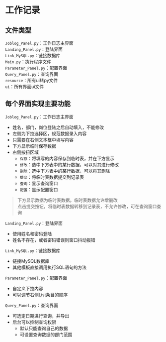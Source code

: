 # 工作记录

## 文件类型
`Joblog_Panel.py`：工作日志主界面  
`Landing_Panel.py`：登陆界面  
`Link_MySQL.py`：链接数据库  
`Main.py`：执行程序文件  
`Parameter_Panel.py`：配置界面  
`Query_Panel.py`：查询界面  
`resource`：所有ui转py文件    
`ui`：所有界面ui文件

## 每个界面实现主要功能
`Joblog_Panel.py`：工作日志主界面
- 姓名，部门，岗位登陆之后自动填入，不能修改
- 左侧为下拉选择区，规范数据录入内容
- 只需要在右侧文本框中填写内容
- 下方显示临时保存数据
- 右侧按扭区域
  - `保存`：将填写的内容保存到临时表，并在下方显示
  - `修改`：选中下方表中的某行数据，可以对其进行修改
  - `删除`：选中下方表中的某行数据，可以将其删除
  - `提交`：将临时表数据提交到记录表
  - `查询`：显示查询窗口
  - `配置`：显示配置窗口
  
>下方显示数据为临时表数据。临时表数据允许增删改  
>点击提交按钮，将临时表数据转移到记录表，不允许修改，可在查询窗口查询


`Landing_Panel.py`：登陆界面
- 使用姓名和密码登陆
- 姓名不存在，或者密码错误则窗口抖动报错

`Link_MySQL.py`：链接数据库 
- 链接MySQL数据库
- 其他模板直接调用执行SQL语句的方法

`Parameter_Panel.py`：配置界面
- 自定义下拉内容
- 可以调节右侧List条目的顺序

`Query_Panel.py`：查询界面
- 可选定日期进行查询，并导出
- 后台可以控制查询权限
  - 默认只能查询自己的数据
  - 可设置查询数据的部门范围
